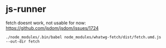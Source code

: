 # js-runner

fetch doesnt work, not usable for now: https://github.com/jsdom/jsdom/issues/1724

```
./node_modules/.bin/babel node_modules/whatwg-fetch/dist/fetch.umd.js --out-dir fetch
```